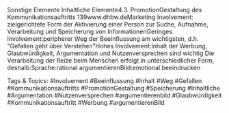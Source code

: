 Sonstige Elemente
Inhaltliche Elemente4.3. PromotionGestaltung des Kommunikationsauftritts
139www.dhbw.deMarketing
Involvement: zielgerichtete Form der Aktivierung einer Person zur Suche, Aufnahme, Verarbeitung und Speicherung von InformationenGeringes Involvement:peripherer Weg der Beeinflussung am wichtigsten, d.h. "Gefallen geht über Verstehen"Hohes Involvement:Inhalt der Werbung, Glaubwürdigkeit, Argumentation und Nutzenversprechen sind wichtig
Die Verarbeitung der Reize beim Menschen erfolgt in unterschiedlicher Form, deshalb:Sprache:rational argumentierenBild:emotional beeindrucken

   Tags & Topics:
   #Involvement
   #Beeinflussung
   #Inhalt
   #Weg
   #Gefallen
   #Kommunikationsauftritts
   #PromotionGestaltung
   #Speicherung
   #Inhaltliche
   #Argumentation
   #Nutzenversprechen
   #argumentierenbild
   #Glaubwürdigkeit
   #Kommunikationsauftritt
   #Werbung
   #argumentierenBild